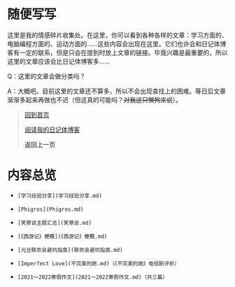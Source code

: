 # 随便写写

这里是我的情感碎片收集处。在这里，你可以看到各种各样的文章：学习方面的、电脑编程方面的、运动方面的……这些内容会出现在这里。它们也许会和日记体博客有一定的联系，但是只会在提到时放上文章的链接。毕竟兴趣是最重要的，所以这里的文章应该会比日记体博客多……

Q：这里的文章会做分类吗？

A：大概吧。目前这里的文章还不算多，所以不会出现查找上的困难。等日后文章渐渐多起来再做也不迟（但这真的可能吗？~~对我这只懒狗来说~~）。

> [回到首页](../index.md) 
>
> [阅读我的日记体博客](../Daily/Daily.md) 
>
> <a onClick="javascript :history.back(-1);" style="cursor:pointer">返回上一页</a> 

# 内容总览

-     [学习经验分享](学习经验分享.md) 
-     [Phigros](Phigros.md) 
-     [笑草说主题汇总](笑草说.md) 
-     [《西游记》梗概](《西游记》梗概.md) 
-     [元旦联欢会避坑指南](联欢会避坑指南.md) 
-     [Imperfect Love](不完美的她.md)（《不完美的她》电视剧评析）
-     [2021～2022寒假作文](2021～2022寒假作文.md)（共三篇）